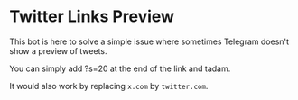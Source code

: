 # Twitter Links Preview

This bot is here to solve a simple issue where sometimes Telegram doesn't show a preview of tweets.

You can simply add ?s=20 at the end of the link and tadam.

It would also work by replacing `x.com` by `twitter.com`.
